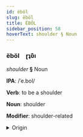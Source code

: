 ```yaml
---
id: ëböl
slug: ëböl
title: ËBÖL
sidebar_position: 58
hoverText: shoulder § Noun
---
```


### ëböl&emsp;<span kind="abugida">ɽʇʋ͊ı</span>

*shoulder* **§** Noun

**IPA**: /ˈe.bol/

**Verb**: to be a shoulder

**Noun**: shoulder

**Modifier**: shoulder-related

<details>
    <summary>Origin</summary>
    French épaule /e.pol/<br/>
    <em>Romance Language Family</em>
</details>